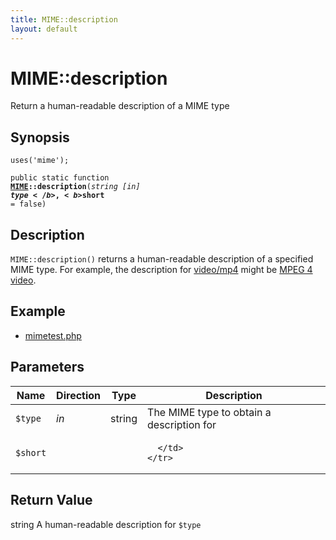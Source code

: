 ```yaml
---
title: MIME::description
layout: default
---
```


# MIME::description

Return a human-readable description of a MIME type

## Synopsis

<code>uses('mime');</code>

<code>public static function <b><a href="MIME">MIME</a>::description</b>(<i>string</i> <i>[in]</i> <b>$type</b>, <b>$short</b> = false)</code>

## Description

`MIME::description()` returns a human-readable description of a specified
MIME type.
For example, the description for <a href="video/mp4">video/mp4</a> might be <a href="MPEG 4 video">MPEG 4 video</a>.

## Example

* <a href="http://github.com/nexgenta/eregansu/blob/master/mimetest.php">mimetest.php</a>

## Parameters

<table>
  <thead>
    <tr>
      <th>Name</th>
      <th>Direction</th>
      <th>Type</th>
      <th>Description</th>
    </tr>
  </thead>
  <tbody>
    <tr>
      <td><code>$type</code>
      <td><i>in</i></td>
      <td>string</td>
      <td>
The MIME type to obtain a description for
      </td>
    </tr>
    <tr>
      <td><code>$short</code>
      <td><i></i></td>
      <td></td>
      <td>

      </td>
    </tr>
  </tbody>
</table>

## Return Value

string A human-readable description for <code class="keyword">$type</code>

